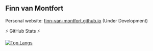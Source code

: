 Finn van Montfort
---------------------------------------------------------------------------------------------------------------------------------------------------------------------------------

Personal website: [finn-van-montfort.github.io](https://finn-van-montfort.github.io) (Under Development)

:zap: GitHub Stats :zap:

<!--![Anurag's GitHub stats](https://github-readme-stats.vercel.app/api?username=TheCheesyWiggle&show_icons=true&theme=vision-friendly-dark&show_icons=true)-->
  
[![Top Langs](https://github-readme-stats.vercel.app/api/top-langs/?username=TheCheesyWiggle&layout=compact&theme=vision-friendly-dark)](https://github.com/anuraghazra/github-readme-stats)

<!--
### :hammer_and_wrench: Languages and Tools :

<div class="flex-container">
  
  <img src="https://cdn.jsdelivr.net/gh/devicons/devicon/icons/java/java-original.svg" /> 
  <img src="https://cdn.jsdelivr.net/gh/devicons/devicon/icons/haskell/haskell-original.svg" />     
  <img src="https://cdn.jsdelivr.net/gh/devicons/devicon/icons/azure/azure-original.svg" />
</div>
-->

